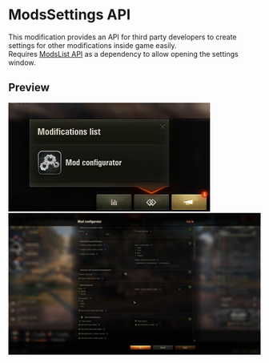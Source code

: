 # ModsSettings API

This modification provides an API for third party developers to create settings for other modifications inside game easily.  
Requires [ModsList API](https://gitlab.com/wot-public-mods/mods-list) as a dependency to allow opening the settings window.

## Preview

![alt text](assets/preview_modslist.png)
![Main Window preview](assets/preview_window.png)
